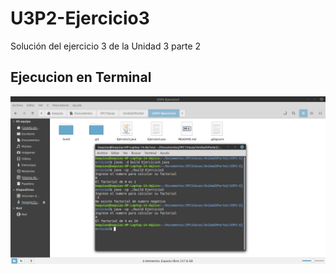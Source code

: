 # U3P2-Ejercicio3
Solución del ejercicio 3 de la Unidad 3 parte 2

## Ejecucion en Terminal

![Terminal](img.png)